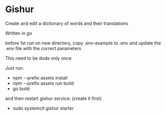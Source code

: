 # Gishur
Create and edit a dictionary of words and their translations

Written in go

before 1st run on new directory, copy .env-example to .env and update the .env file with the correct parameters

This need to be dode only once

Just run: 
- npm --prefix assets install  
- npm --prefix assets run build 
- go build

and then restart gishur service: (create it first)
- sudo systemctl gishur starter

